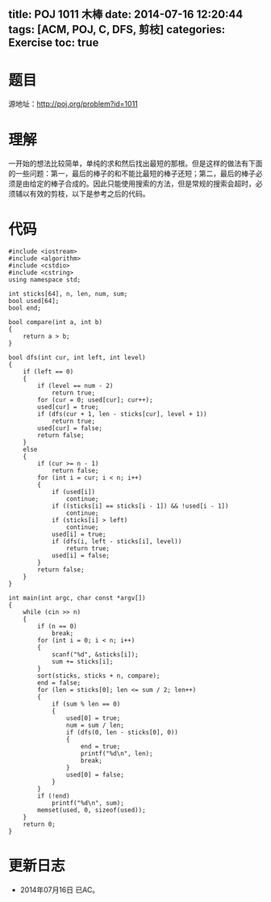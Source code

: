 ﻿title: POJ 1011 木棒
date: 2014-07-16 12:20:44
tags: [ACM, POJ, C, DFS, 剪枝]
categories: Exercise
toc: true
---
# 题目
源地址：http://poj.org/problem?id=1011

# 理解
一开始的想法比较简单，单纯的求和然后找出最短的那根。但是这样的做法有下面的一些问题：第一，最后的棒子的和不能比最短的棒子还短；第二，最后的棒子必须是由给定的棒子合成的。因此只能使用搜索的方法，但是常规的搜索会超时，必须辅以有效的剪枝，以下是参考之后的代码。

<!-- more -->

# 代码
```
#include <iostream>
#include <algorithm>
#include <cstdio>
#include <cstring>
using namespace std;

int sticks[64], n, len, num, sum;
bool used[64];
bool end;

bool compare(int a, int b)
{
    return a > b;
}

bool dfs(int cur, int left, int level)
{
    if (left == 0)
    {
        if (level == num - 2)
            return true;
        for (cur = 0; used[cur]; cur++);
        used[cur] = true;
        if (dfs(cur + 1, len - sticks[cur], level + 1))
            return true;
        used[cur] = false;
        return false;
    }
    else
    {
        if (cur >= n - 1)
            return false;
        for (int i = cur; i < n; i++)
        {
            if (used[i])
                continue;
            if ((sticks[i] == sticks[i - 1]) && !used[i - 1])
                continue;
            if (sticks[i] > left)
                continue;
            used[i] = true;
            if (dfs(i, left - sticks[i], level))
                return true;
            used[i] = false;
        }
        return false;
    }
}

int main(int argc, char const *argv[])
{
    while (cin >> n)
    {
        if (n == 0)
            break;
        for (int i = 0; i < n; i++)
        {
            scanf("%d", &sticks[i]);
            sum += sticks[i];
        }
        sort(sticks, sticks + n, compare);
        end = false;
        for (len = sticks[0]; len <= sum / 2; len++)
        {
            if (sum % len == 0)
            {
                used[0] = true;
                num = sum / len;
                if (dfs(0, len - sticks[0], 0))
                {
                    end = true;
                    printf("%d\n", len);
                    break;
                }
                used[0] = false;
            }
        }
        if (!end)
            printf("%d\n", sum);
        memset(used, 0, sizeof(used));
    }
    return 0;
}

```

# 更新日志
- 2014年07月16日 已AC。